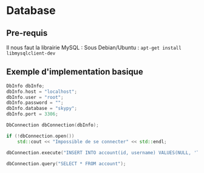 Database
========

Pre-requis
----------

Il nous faut la librairie MySQL :
Sous Debian/Ubuntu : `apt-get install libmysqlclient-dev`

Exemple d'implementation basique
--------------------------------

```cpp
DbInfo dbInfo;
dbInfo.host = "localhost";
dbInfo.user = "root";
dbInfo.password = "";
dbInfo.database = "skypy";
dbInfo.port = 3306;

DbConnection dbConnection(dbInfo);

if (!dbConnection.open())
    std::cout << "Impossible de se connecter" << std::endl;

dbConnection.execute("INSERT INTO account(id, username) VALUES(NULL, 'TOTO')");

dbConnection.query("SELECT * FROM account");
```
